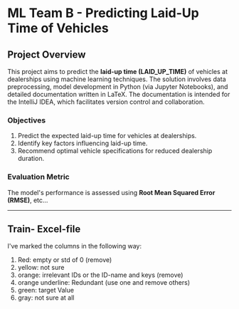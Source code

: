 # ML Team B - Predicting Laid-Up Time of Vehicles

## Project Overview
This project aims to predict the **laid-up time (LAID_UP_TIME)** of vehicles at dealerships using machine learning techniques. The solution involves data preprocessing, model development in Python (via Jupyter Notebooks), and detailed documentation written in LaTeX. The documentation is intended for the IntelliJ IDEA, which facilitates version control and collaboration.

### Objectives
1. Predict the expected laid-up time for vehicles at dealerships.
2. Identify key factors influencing laid-up time.
3. Recommend optimal vehicle specifications for reduced dealership duration.

### Evaluation Metric
The model's performance is assessed using **Root Mean Squared Error (RMSE)**, etc...

---

## Train- Excel-file
I've marked the columns in the following way: 
1. Red: empty or std of 0 (remove)
2. yellow: not sure
3. orange: irrelevant IDs or the ID-name and keys (remove)
4. orange underline: Redundant (use one and remove others)
5. green: target Value
6. gray: not sure at all
